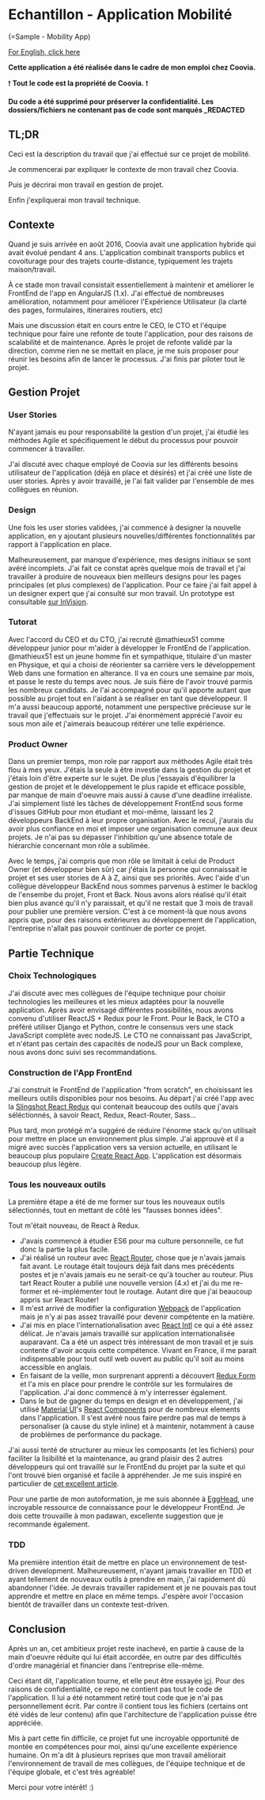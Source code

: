 # Echantillon - Application Mobilité
(=Sample - Mobility App)

[For English, click here](https://github.com/alicerocheman/Sample-Mobility_App/blob/master/README.md)

**Cette application a été réalisée dans le cadre de mon emploi chez Coovia.**

:exclamation: **Tout le code est la propriété de Coovia.** :exclamation:

**Du code a été supprimé pour préserver la confidentialité. Les dossiers/fichiers ne contenant pas de code sont marqués _REDACTED**

## TL;DR
Ceci est la description du travail que j'ai effectué sur ce projet de mobilité.

Je commencerai par expliquer le contexte de mon travail chez Coovia.

Puis je décrirai mon travail en gestion de projet.

Enfin j'expliquerai mon travail technique.

## Contexte

Quand je suis arrivée en août 2016, Coovia avait une application hybride qui avait évolué pendant 4 ans. L'application combinait transports publics et covoiturage pour des trajets courte-distance, typiquement les trajets maison/travail.

À ce stade mon travail consistait essentiellement à maintenir et améliorer le FrontEnd de l'app en AngularJS (1.x). J'ai effectué de nombreuses amélioration, notamment pour améliorer l'Expérience Utilisateur (la clarté des pages, formulaires, itineraires routiers, etc)

Mais une discussion était en cours entre le CEO, le CTO et l'équipe technique pour faire une refonte de toute l'application, pour des raisons de scalabilité et de maintenance. Après le projet de refonte validé par la direction, comme rien ne se mettait en place, je me suis proposer pour réunir les besoins afin de lancer le processus. J'ai finis par piloter tout le projet.

## Gestion Projet

### User Stories
N'ayant jamais eu pour responsabilité la gestion d'un projet, j'ai étudié les méthodes Agile et spécifiquement le début du processus pour pouvoir commencer à travailler.

J'ai discuté avec chaque employé de Coovia sur les différents besoins utilisateur de l'application (déjà en place et désirés) et j'ai créé une liste de user stories. Après y avoir travaillé, je l'ai fait valider par l'ensemble de mes collègues en réunion.

### Design
Une fois les user stories validées, j'ai commencé à designer la nouvelle application, en y ajoutant plusieurs nouvelles/différentes fonctionnalités par rapport à l'application en place.

Malheureusement, par manque d'expérience, mes designs initiaux se sont avéré incomplets. J'ai fait ce constat après quelque mois de travail et j'ai travailler à produire de nouveaux bien meilleurs designs pour les pages principales (et plus complexes) de l'application. Pour ce faire j'ai fait appel à un designer expert que j'ai consulté sur mon travail. Un prototype est consultable [sur InVision](https://invis.io/72EKUHRB8).

### Tutorat
Avec l'accord du CEO et du CTO, j'ai recruté @mathieux51 comme développeur junior pour m'aider à développer le FrontEnd de l'application. @mathieux51 est un jeune homme fin et sympathique, titulaire d'un master en Physique, et qui a choisi de réorienter sa carrière vers le développement Web dans une formation en alterance. Il va en cours une semaine par mois, et passe le reste du temps avec nous. Je suis fière de l'avoir trouvé parmis les nombreux candidats. Je l'ai accompagné pour qu'il apporte autant que possible au projet tout en l'aidant à se réaliser en tant que développeur. Il m'a aussi beaucoup apporté, notamment une perspective précieuse sur le travail que j'effectuais sur le projet. J'ai énormément apprécié l'avoir eu sous mon aile et j'aimerais beaucoup réitérer une telle expérience.

### Product Owner
Dans un premier temps, mon role par rapport aux méthodes Agile était très flou à mes yeux. J'étais la seule à être investie dans la gestion du projet et j'étais loin d'être experte sur le sujet. De plus j'essayais d'équilibrer la gestion de projet et le développement le plus rapide et efficace possible, par manque de main d'oeuvre mais aussi à cause d'une deadline irréaliste. J'ai simplement listé les tâches de développement FrontEnd sous forme d'issues GitHub pour mon étudiant et moi-même, laissant les 2 développeurs BackEnd à leur propre organisation. Avec le recul, j'aurais du avoir plus confiance en moi et imposer une organisation commune aux deux projets. Je n'ai pas su dépasser l'inhibition qu'une absence totale de hiérarchie concernant mon rôle a sublimée.

Avec le temps, j'ai compris que mon rôle se limitait à celui de Product Owner (et développeur bien sûr) car j'étais la personne qui connaissait le projet et ses user stories de A à Z, ainsi que ses priorités. Avec l'aide d'un collègue développeur BackEnd nous sommes parvenus à estimer le backlog de l'ensembe du projet, Front et Back. Nous avons alors réalisé qu'il était bien plus avancé qu'il n'y paraissait, et qu'il ne restait que 3 mois de travail pour publier une première version. C'est à ce moment-là que nous avons appris que, pour des raisons extérieures au développement de l'application, l'entreprise n'allait pas pouvoir continuer de porter ce projet.

## Partie Technique

### Choix Technologiques
J'ai discuté avec mes collègues de l'équipe technique pour choisir technologies les meilleures et les mieux adaptées pour la nouvelle application. Après avoir envisagé différentes possibilités, nous avons convenu d'utiliser ReactJS + Redux pour le Front. Pour le Back, le CTO a préféré utiliser Django et Python, contre le consensus vers une stack JavaScript complète avec nodeJS. Le CTO ne connaissant pas JavaScript, et n'étant pas certain des capacités de nodeJS pour un Back complexe, nous avons donc suivi ses recommandations.

### Construction de l'App FrontEnd
J'ai construit le FrontEnd de l'application "from scratch", en choisissant les meilleurs outils disponibles pour nos besoins. Au départ j'ai créé l'app avec la [Slingshot React Redux](https://github.com/coryhouse/react-slingshot) qui contenait beaucoup des outils que j'avais séléctionnés, à savoir React, Redux, React-Router, Sass...

Plus tard, mon protégé m'a suggéré de réduire l'énorme stack qu'on utilisait pour mettre en place un environnement plus simple. J'ai approuvé et il a migré avec succès l'application vers sa version actuelle, en utilisant le beaucoup plus populaire [Create React App](https://github.com/facebookincubator/create-react-app). L'application est désormais beaucoup  plus légère.

### Tous les nouveaux outils
La première étape a été de me former sur tous les nouveaux outils sélectionnés, tout en mettant de côté les "fausses bonnes idées".

Tout m'était nouveau, de React à Redux.

* J'avais commencé à étudier ES6 pour ma culture personnelle, ce fut donc la partie la plus facile.
* J'ai réalisé un routeur avec  [React Router](https://github.com/ReactTraining/react-router/tree/master/packages/react-router), chose que je n'avais jamais fait avant. Le routage était toujours déjà fait dans mes précédents postes et je n'avais jamais eu ne serait-ce qu'à toucher au routeur. Plus tart React Router a publié une nouvelle version (4.x) et j'ai du me re-former et ré-implémenter tout le routage. Autant dire que j'ai beaucoup appris sur React Router!
* Il m'est arrivé de modifier la configuration [Webpack](https://webpack.github.io/) de l'application mais je n'y ai pas assez travaillé pour devenir compétente en la matière.
* J'ai mis en place l'internationalisation avec [React Intl](https://github.com/yahoo/react-intl) ce qui a été assez délicat. Je n'avais jamais travaillé sur application internationalisée auparavant. Ca a été un aspect très intéressant de mon travail et je suis contente d'avoir acquis cette compétence. Vivant en France, il me parait indispensable pour tout outil web ouvert au public qu'il soit au moins accessible en anglais.
* En faisant de la veille, mon surprenant apprenti a découvert [Redux Form](https://redux-form.com/7.1.2/) et l'a mis en place pour prendre le contrôle sur les formulaires de l'application. J'ai donc commencé à m'y interresser également.
* Dans le but de gagner du temps en design et en développement, j'ai utilisé [Material UI](http://www.material-ui.com/#/)'s [React Components](https://github.com/callemall/material-ui) pour de nombreux elements dans l'application. Il s'est avéré nous faire perdre pas mal de temps à personaliser (à cause du style inline) et à maintenir, notamment à cause de problèmes de performance du package.

J'ai aussi tenté de structurer au mieux les composants (et les fichiers) pour faciliter la lisibilité et la maintenance, au grand plaisir des 2 autres développeurs qui ont travaillé sur le FrontEnd du projet par la suite et qui l'ont trouvé bien organisé et facile à appréhender. Je me suis inspiré en particulier de [cet excellent article](https://medium.com/@alexmngn/how-to-better-organize-your-react-applications-2fd3ea1920f1).

Pour une partie de mon autoformation, je me suis abonnée à [EggHead](https://egghead.io), une incroyable ressource de connaissance pour le développeur FrontEnd. Je dois cette trouvaille à mon padawan, excellente suggestion que je recommande également.

### TDD
Ma première intention était de mettre en place un environnement de test-driven development. Malheureusement, n'ayant jamais travailler en TDD et ayant tellement de nouveaux outils à prendre en main, j'ai rapidement dû abandonner l'idée. Je devrais travailler rapidement et je ne pouvais pas tout apprendre et mettre en place en même temps. J'espère avoir l'occasion bientôt de travailler dans un contexte test-driven.

## Conclusion
Après un an, cet ambitieux projet reste inachevé, en partie à cause de la main d'oeuvre réduite qui lui était accordée, en outre par des difficultés d'ordre managérial et financier dans l'entreprise elle-même.

Ceci étant dit, l'application tourne, et elle peut être essayée [ici](https://refonte.coovia.fr).
Pour des raisons de confidentialité, ce repo ne contient pas tout le code de l'application. Il lui a été notamment retiré tout code que je n'ai pas personnellement écrit. Par contre il contient tous les fichiers (certains ont été vidés de leur contenu) afin que l'architecture de l'application puisse être appréciée.

Mis à part cette fin difficile, ce projet fut une incroyable opportunité de montée en compétences pour moi, ainsi qu'une excellente expérience humaine. On m'a dit à plusieurs reprises que mon travail améliorait l'environnement de travail de mes collègues, de l'équipe technique et de l'équipe globale, et c'est très agréable!


Merci pour votre intérêt! :)
